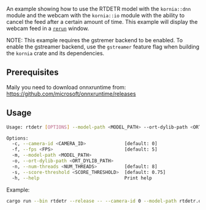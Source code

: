 An example showing how to use the RTDETR model with the `kornia::dnn` module and the webcam with the `kornia::io` module with the ability to cancel the feed after a certain amount of time. This example will display the webcam feed in a [`rerun`](https://github.com/rerun-io/rerun) window.

NOTE: This example requires the gstremer backend to be enabled. To enable the gstreamer backend, use the `gstreamer` feature flag when building the `kornia` crate and its dependencies.

## Prerequisites

Maily you need to download onnxruntime from: <https://github.com/microsoft/onnxruntime/releases>

## Usage

```bash
Usage: rtdetr [OPTIONS] --model-path <MODEL_PATH> --ort-dylib-path <ORT_DYLIB_PATH>

Options:
  -c, --camera-id <CAMERA_ID>              [default: 0]
  -f, --fps <FPS>                          [default: 5]
  -m, --model-path <MODEL_PATH>
  -o, --ort-dylib-path <ORT_DYLIB_PATH>
  -n, --num-threads <NUM_THREADS>          [default: 8]
  -s, --score-threshold <SCORE_THRESHOLD>  [default: 0.75]
  -h, --help                               Print help
```

Example:

```bash
cargo run --bin rtdetr --release -- --camera-id 0 --model-path rtdetr.onnx --ort-dylib-path /path/to/libonnxruntime.so --num-threads 8 --score-threshold 0.75
```
